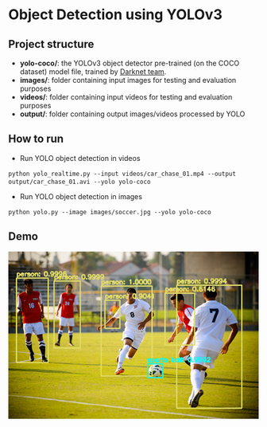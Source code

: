 # Object Detection using YOLOv3

## Project structure

* __yolo-coco/__: the YOLOv3 object detector pre-trained (on the COCO dataset) model file, trained by [Darknet team](https://pjreddie.com/darknet/yolo/).
* __images/__: folder containing input images for testing and evaluation purposes
* __videos/__: folder containing input videos for testing and evaluation purposes
* __output/__: folder containing output images/videos processed by YOLO 

## How to run

* Run YOLO object detection in videos

```
python yolo_realtime.py --input videos/car_chase_01.mp4 --output output/car_chase_01.avi --yolo yolo-coco
```

* Run YOLO object detection in images

```
python yolo.py --image images/soccer.jpg --yolo yolo-coco
```

## Demo 
![](outputImage.png)
